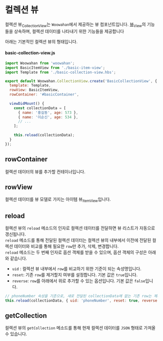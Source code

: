 # 컬렉션 뷰

컬렉션 뷰<sub>CollectionView</sub>는 `Woowahan`에서 제공하는 뷰 컴포넌트입니다.
[뷰]('./view.md)<sub>View</sub>의 기능들을 상속하며, 컬렉션 데이터를 나타내기 위한 기능들을 제공합니다

아래는 기본적인 컬렉션 뷰의 형태입니다.

#### basic-collection-view.js

```javascript
import Woowahan from 'woowahan';
import BasicItemView from './basic-item-view';
import Template from './basic-collection-view.hbs';

export default Woowahan.CollectionView.create('BasicCollectionView', {
  template: Template,
  rowView: BasicItemView,
  rowContainer: '#basicContainer',
  
  viewDidMount() {
    const collectionData = [
      { name: '홍길동', age: 573 },
      { name: '이순신', age: 534 },
      // ...
    ];
    
    this.reload(collectionData);
  }
});
```

## rowContainer

컬렉션 데이터의 뷰를 추가할 컨테이너입니다.
     
## rowView

컬렉션 데이터를 뷰 모델로 가지는 아이템 뷰<sub>ItemView</sub>입니다.

## reload

컬렉션 뷰의 `reload` 메소드의 인자로 컬렉션 데이터를 전달하면 뷰 리스트가 자동으로 갱신됩니다.  
`reload` 메소드를 통해 전달된 컬렉션 데이터는 컬렉션 뷰의 내부에서 이전에 전달된 컬렉션 데이터와 비교를 통해 필요한 `row`만 추가, 삭제, 변경합니다.  
`reload` 메소드는 두 번째 인자로 옵션 객체를 받을 수 있으며, 옵션 객체의 구성은 아래와 같습니다.
 
- `uid` : 컬렉션 뷰 내부에서 `row`를 비교하기 위한 기준이 되는 속성명입니다.
- `reset`: 기존 `row`를 제거할지 여부를 설정합니다. 기본 값은 `true`입니다.
- `reverse`: `row`를 아래에서 위로 추가할 수 있는 옵션입니다. 기본 값은 `false`입니다.

```javascript
// phoneNumber 속성을 기준으로, 새로 전달된 collectionData에 없는 기존 row는 제거 되며 row는 아래에서 위로 추가됩니다
this.reload(collectionData, { uid: 'phoneNumber', reset: true, reverse: true });
````

## getCollection

컬렉션 뷰의 `getCollection` 메소드를 통해 현재 컬렉션 데이터를 `JSON` 형태로 가져올 수 있습니다.